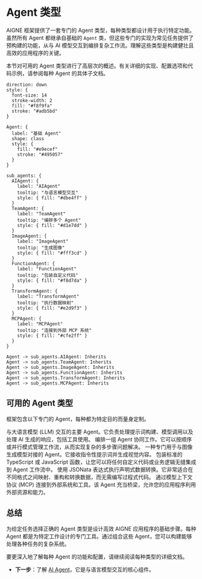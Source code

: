 # Agent 类型

AIGNE 框架提供了一套专门的 Agent 类型，每种类型都设计用于执行特定功能。虽然所有 Agent 都继承自基础的 `Agent` 类，但这些专门的实现为常见任务提供了预构建的功能，从与 AI 模型交互到编排复杂工作流。理解这些类型是构建健壮且高效的应用程序的关键。

本节对可用的 Agent 类型进行了高层次的概述。有关详细的实现、配置选项和代码示例，请参阅每种 Agent 的具体子文档。

```d2
direction: down
style: {
  font-size: 14
  stroke-width: 2
  fill: "#f8f9fa"
  stroke: "#adb5bd"
}

Agent: {
  label: "基础 Agent"
  shape: class
  style: {
    fill: "#e9ecef"
    stroke: "#495057"
  }
}

sub_agents: {
  AIAgent: {
    label: "AIAgent"
    tooltip: "与语言模型交互"
    style: { fill: "#dbe4ff" }
  }
  TeamAgent: {
    label: "TeamAgent"
    tooltip: "编排多个 Agent"
    style: { fill: "#d1e7dd" }
  }
  ImageAgent: {
    label: "ImageAgent"
    tooltip: "生成图像"
    style: { fill: "#fff3cd" }
  }
  FunctionAgent: {
    label: "FunctionAgent"
    tooltip: "包装自定义代码"
    style: { fill: "#f8d7da" }
  }
  TransformAgent: {
    label: "TransformAgent"
    tooltip: "执行数据映射"
    style: { fill: "#e2d9f3" }
  }
  MCPAgent: {
    label: "MCPAgent"
    tooltip: "连接到外部 MCP 系统"
    style: { fill: "#cfe2ff" }
  }
}

Agent -> sub_agents.AIAgent: Inherits
Agent -> sub_agents.TeamAgent: Inherits
Agent -> sub_agents.ImageAgent: Inherits
Agent -> sub_agents.FunctionAgent: Inherits
Agent -> sub_agents.TransformAgent: Inherits
Agent -> sub_agents.MCPAgent: Inherits
```

## 可用的 Agent 类型

框架包含以下专门的 Agent，每种都为特定目的而量身定制。

<x-cards data-columns="2">
  <x-card data-title="AI Agent" data-icon="lucide:bot" data-href="/developer-guide/agents/ai-agent">
    与大语言模型 (LLM) 交互的主要 Agent。它负责处理提示词构建、模型调用以及处理 AI 生成的响应，包括工具使用。
  </x-card>
  <x-card data-title="Team Agent" data-icon="lucide:users" data-href="/developer-guide/agents/team-agent">
    编排一组 Agent 协同工作。它可以按顺序或并行模式管理工作流，从而实现复杂的多步骤问题解决。
  </x-card>
  <x-card data-title="Image Agent" data-icon="lucide:image" data-href="/developer-guide/agents/image-agent">
    一种专门用于与图像生成模型对接的 Agent。它接收指令性提示词并生成视觉内容。
  </x-card>
  <x-card data-title="Function Agent" data-icon="lucide:function-square" data-href="/developer-guide/agents/function-agent">
    包装标准的 TypeScript 或 JavaScript 函数，让您可以将任何自定义代码或业务逻辑无缝集成到 Agent 工作流中。
  </x-card>
  <x-card data-title="Transform Agent" data-icon="lucide:shuffle" data-href="/developer-guide/agents/transform-agent">
    使用 JSONata 表达式执行声明式数据转换。它非常适合在不同格式之间映射、重构和转换数据，而无需编写过程式代码。
  </x-card>
  <x-card data-title="MCP Agent" data-icon="lucide:plug-zap" data-href="/developer-guide/agents/mcp-agent">
    通过模型上下文协议 (MCP) 连接到外部系统和工具。该 Agent 充当桥梁，允许您的应用程序利用外部资源和能力。
  </x-card>
</x-cards>

## 总结

为给定任务选择正确的 Agent 类型是设计高效 AIGNE 应用程序的基础步骤。每种 Agent 都是为特定工作设计的专门工具。通过组合这些 Agent，您可以构建能够处理各种任务的复杂系统。

要更深入地了解每种 Agent 的功能和配置，请继续阅读每种类型的详细文档。

- **下一步**：了解 [AI Agent](./developer-guide-agents-ai-agent.md)，它是与语言模型交互的核心组件。